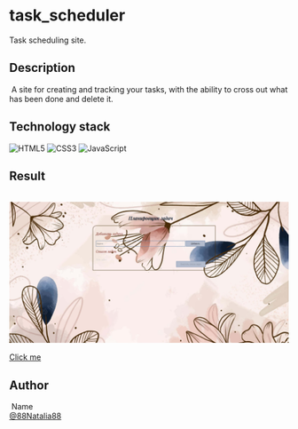# task_scheduler

Task scheduling site.
​
## Description 
​
A site for creating and tracking your tasks, with the ability to cross out what has been done and delete it.
​
​
## Technology stack

![HTML5](https://img.shields.io/badge/html5-%23E34F26.svg?style=for-the-badge&logo=html5&logoColor=white) ![CSS3](https://img.shields.io/badge/css3-%231572B6.svg?style=for-the-badge&logo=css3&logoColor=white) ![JavaScript](https://img.shields.io/badge/javascript-%23323330.svg?style=for-the-badge&logo=javascript&logoColor=%23F7DF1E)
​
## Result
​
![Image alt](https://github.com/88Natalia88/task_scheduler/blob/main/tasks.png)

[Сlick me](88natalia88.github.io/task_scheduler/)
​
## Author
​
Name<br>
[@88Natalia88](https://github.com/88Natalia88)
